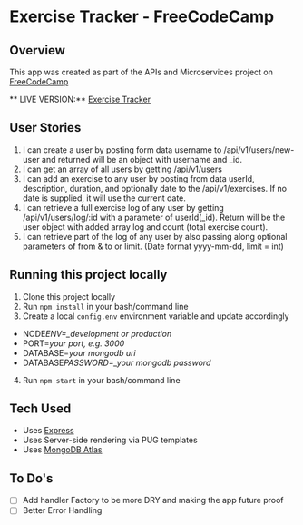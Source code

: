 # Exercise Tracker - FreeCodeCamp

## Overview

This app was created as part of the APIs and Microservices project on [FreeCodeCamp](https://www.freecodecamp.org)

** LIVE VERSION:** [Exercise Tracker](https://ckpleiser-fcc-exercise-tracker-1.glitch.me/)

## User Stories

1. I can create a user by posting form data username to /api/v1/users/new-user and returned will be an object with username and \_id.
2. I can get an array of all users by getting /api/v1/users
3. I can add an exercise to any user by posting from data userId, description, duration, and optionally date to the /api/v1/exercises. If no date is supplied, it will use the current date.
4. I can retrieve a full exercise log of any user by getting /api/v1/users/log/:id with a parameter of userId(\_id). Return will be the user object with added array log and count (total exercise count).
5. I can retrieve part of the log of any user by also passing along optional parameters of from & to or limit. (Date format yyyy-mm-dd, limit = int)

## Running this project locally

1. Clone this project locally
2. Run `npm install` in your bash/command line
3. Create a local `config.env` environment variable and update accordingly

- NODE*ENV=\_development or production*
- PORT=_your port, e.g. 3000_
- DATABASE=_your mongodb uri_
- DATABASE*PASSWORD=\_your mongodb password*

4. Run `npm start` in your bash/command line

## Tech Used

- Uses [Express](https://www.npmjs.com/package/express)
- Uses Server-side rendering via PUG templates
- Uses [MongoDB Atlas](https://www.mongodb.com/cloud/atlas)

## To Do's

- [ ] Add handler Factory to be more DRY and making the app future proof
- [ ] Better Error Handling
